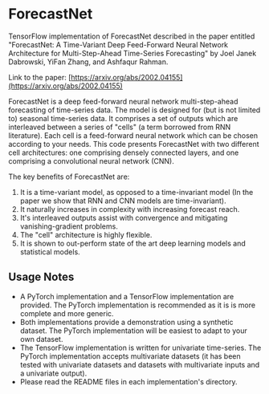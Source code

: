 # ForecastNet

TensorFlow implementation of ForecastNet described in the paper entitled
"ForecastNet: A Time-Variant Deep Feed-Forward Neural Network Architecture for Multi-Step-Ahead Time-Series Forecasting"
by Joel Janek Dabrowski, YiFan Zhang, and Ashfaqur Rahman.

Link to the paper: [https://arxiv.org/abs/2002.04155](https://arxiv.org/abs/2002.04155)

ForecastNet is a deep feed-forward neural network multi-step-ahead forecasting of time-series data. The model is
designed for (but is not limited to) seasonal time-series data. It comprises a set of outputs which are interleaved
between a series of "cells" (a term borrowed from RNN literature). Each cell is a feed-forward neural network which can
be chosen according to your needs. This code presents ForecastNet with two different cell architectures: one comprising
densely connected layers, and one comprising a convolutional neural network (CNN).

The key benefits of ForecastNet are:
1. It is a time-variant model, as opposed to a time-invariant model (In the paper we show that RNN and CNN models are time-invariant).
2. It naturally increases in complexity with increasing forecast reach.
3. It's interleaved outputs assist with convergence and mitigating vanishing-gradient problems.
4. The "cell" architecture is highly flexible.
5. It is shown to out-perform state of the art deep learning models and statistical models.

## Usage Notes

- A PyTorch implementation and a TensorFlow implementation are provided. The PyTorch implementation is recommended as
it is is more complete and more generic.
- Both implementations provide a demonstration using a synthetic dataset. The PyTorch implementation will be easiest to
adapt to your own dataset.
- The TensorFlow implementation is written for univariate time-series. The PyTorch implementation accepts multivariate
datasets (it has been tested with univariate datasets and datasets with multivariate inputs and a univariate output).
- Please read the README files in each implementation's directory.
